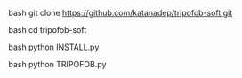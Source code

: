 bash
   git clone https://github.com/katanadep/tripofob-soft.git

bash
   cd tripofob-soft

bash
   python INSTALL.py

bash
   python TRIPOFOB.py
